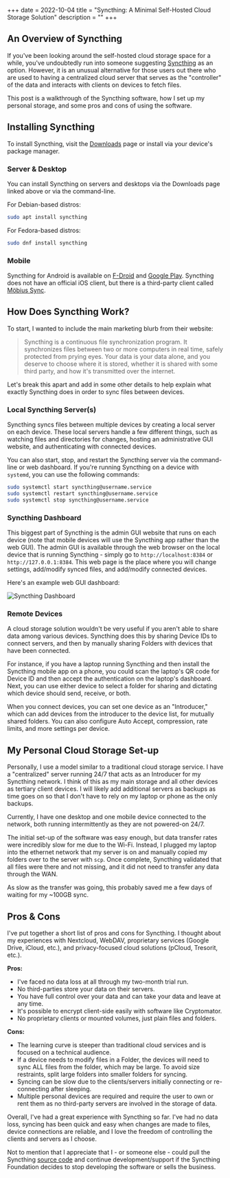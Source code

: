 +++
date = 2022-10-04
title = "Syncthing: A Minimal Self-Hosted Cloud Storage Solution"
description = ""
+++

## An Overview of Syncthing

If you've been looking around the self-hosted cloud storage space for a
while, you've undoubtedly run into someone suggesting
[Syncthing](https://syncthing.net) as an option. However, it is an
unusual alternative for those users out there who are used to having a
centralized cloud server that serves as the "controller" of the data
and interacts with clients on devices to fetch files.

This post is a walkthrough of the Syncthing software, how I set up my
personal storage, and some pros and cons of using the software.

## Installing Syncthing

To install Syncthing, visit the
[Downloads](https://syncthing.net/downloads/) page or install via your
device's package manager.

### Server & Desktop

You can install Syncthing on servers and desktops via the Downloads page
linked above or via the command-line.

For Debian-based distros:

```sh
sudo apt install syncthing
```

For Fedora-based distros:

```sh
sudo dnf install syncthing
```

### Mobile

Syncthing for Android is available on
[F-Droid](https://f-droid.org/packages/com.nutomic.syncthingandroid/)
and [Google
Play](https://play.google.com/store/apps/details?id=com.nutomic.syncthingandroid).
Syncthing does not have an official iOS client, but there is a
third-party client called [Möbius
Sync](https://apps.apple.com/us/app/m%C3%B6bius-sync/id1539203216).

## How Does Syncthing Work?

To start, I wanted to include the main marketing blurb from their
website:

> Syncthing is a continuous file synchronization program. It
> synchronizes files between two or more computers in real time, safely
> protected from prying eyes. Your data is your data alone, and you
> deserve to choose where it is stored, whether it is shared with some
> third party, and how it's transmitted over the internet.

Let's break this apart and add in some other details to help explain
what exactly Syncthing does in order to sync files between devices.

### Local Syncthing Server(s)

Syncthing syncs files between multiple devices by creating a local
server on each device. These local servers handle a few different
things, such as watching files and directories for changes, hosting an
administrative GUI website, and authenticating with connected devices.

You can also start, stop, and restart the Syncthing server via the
command-line or web dashboard. If you're running Syncthing on a device
with `systemd`, you can use the following commands:

```sh
sudo systemctl start syncthing@username.service
sudo systemctl restart syncthing@username.service
sudo systemctl stop syncthing@username.service
```

### Syncthing Dashboard

This biggest part of Syncthing is the admin GUI website that runs on
each device (note that mobile devices will use the Syncthing app rather
than the web GUI). The admin GUI is available through the web browser on
the local device that is running Syncthing - simply go to
`http://localhost:8384` or
`http://127.0.0.1:8384`. This web page is the place where you
will change settings, add/modify synced files, and add/modify connected
devices.

Here's an example web GUI dashboard:

![Syncthing
Dashboard](https://img.cleberg.net/blog/20221020-syncthing/syncthing_gui.png)

### Remote Devices

A cloud storage solution wouldn't be very useful if you aren't able to
share data among various devices. Syncthing does this by sharing Device
IDs to connect servers, and then by manually sharing Folders with
devices that have been connected.

For instance, if you have a laptop running Syncthing and then install
the Syncthing mobile app on a phone, you could scan the laptop's QR
code for Device ID and then accept the authentication on the laptop's
dashboard. Next, you can use either device to select a folder for
sharing and dictating which device should send, receive, or both.

When you connect devices, you can set one device as an "Introducer,"
which can add devices from the introducer to the device list, for
mutually shared folders. You can also configure Auto Accept,
compression, rate limits, and more settings per device.

## My Personal Cloud Storage Set-up

Personally, I use a model similar to a traditional cloud storage
service. I have a "centralized" server running 24/7 that acts as an
Introducer for my Syncthing network. I think of this as my main storage
and all other devices as tertiary client devices. I will likely add
additional servers as backups as time goes on so that I don't have to
rely on my laptop or phone as the only backups.

Currently, I have one desktop and one mobile device connected to the
network, both running intermittently as they are not powered-on 24/7.

The initial set-up of the software was easy enough, but data transfer
rates were incredibly slow for me due to the Wi-Fi. Instead, I plugged
my laptop into the ethernet network that my server is on and manually
copied my folders over to the server with `scp`. Once
complete, Syncthing validated that all files were there and not missing,
and it did not need to transfer any data through the WAN.

As slow as the transfer was going, this probably saved me a few days of
waiting for my ~100GB sync.

## Pros & Cons

I've put together a short list of pros and cons for Syncthing. I
thought about my experiences with Nextcloud, WebDAV, proprietary
services (Google Drive, iCloud, etc.), and privacy-focused cloud
solutions (pCloud, Tresorit, etc.).

**Pros:**

-   I've faced no data loss at all through my two-month trial run.
-   No third-parties store your data on their servers.
-   You have full control over your data and can take your data and
    leave at any time.
-   It's possible to encrypt client-side easily with software like
    Cryptomator.
-   No proprietary clients or mounted volumes, just plain files and
    folders.

**Cons:**

-   The learning curve is steeper than traditional cloud services and is
    focused on a technical audience.
-   If a device needs to modify files in a Folder, the devices will need
    to sync ALL files from the folder, which may be large. To avoid size
    restraints, split large folders into smaller folders for syncing.
-   Syncing can be slow due to the clients/servers initially connecting
    or re-connecting after sleeping.
-   Multiple personal devices are required and require the user to own
    or rent them as no third-party servers are involved in the storage
    of data.

Overall, I've had a great experience with Syncthing so far. I've had
no data loss, syncing has been quick and easy when changes are made to
files, device connections are reliable, and I love the freedom of
controlling the clients and servers as I choose.

Not to mention that I appreciate that I - or someone else - could pull
the Syncthing [source code](https://github.com/syncthing) and continue
development/support if the Syncthing Foundation decides to stop
developing the software or sells the business.
